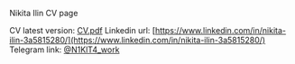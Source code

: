 Nikita Ilin CV page

CV latest version: [CV.pdf](./CV.pdf)
Linkedin url: [https://www.linkedin.com/in/nikita-ilin-3a5815280/](https://www.linkedin.com/in/nikita-ilin-3a5815280/)
Telegram link: [@N1KlT4_work](https://t.me/N1KlT4_work)
